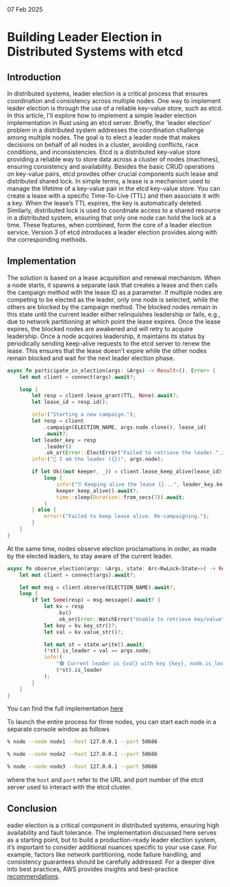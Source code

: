 <div class="date-published">07 Feb 2025</div>

# Building Leader Election in Distributed Systems with etcd

## Introduction

In distributed systems, leader election is a critical process that ensures coordination and consistency across multiple nodes. One way to implement leader election is through the use of a reliable key-value store, such as etcd. In this article, I'll explore how to implement a simple leader election implementation in Rust using an etcd server.
Briefly, the 'leader election' problem in a distributed system addresses the coordination challenge among multiple nodes. The goal is to elect a leader node that makes decisions on behalf of all nodes in a cluster, avoiding conflicts, race conditions, and inconsistencies.
Etcd is a distributed key-value store providing a reliable way to store data across a cluster of nodes (machines), ensuring consistency and availability. Besides the basic CRUD operations on key-value pairs, etcd provdes other crucial components such lease and distributed shared lock. In simple terms, a lease is a mechanism used to manage the lifetime of a key-value pair in the etcd key-value store. You can create a lease with a specific Time-To-Live (TTL) and then associate it with a key. When the lease’s TTL expires, the key is automatically deleted. Similarly, distributed lock is used to coordinate access to a shared resource in a distributed system, ensuring that only one node can hold the lock at a time.
These features, when combined, form the core of a leader election service. Version 3 of etcd introduces a leader election provides along with the corresponding methods.

## Implementation

The solution is based on a lease acquisition and renewal mechanism.
When a node starts, it spawns a separate task that creates a lease and then calls the campaign method with the lease ID as a parameter.
If multiple nodes are competing to be elected as the leader, only one node is selected, while the others are blocked by the campaign method. The blocked nodes remain in this state until the current leader either relinquishes leadership or fails, e.g., due to network partitioning at which point the lease expires. Once the lease expires, the blocked nodes are awakened and will retry to acquire leadership.
Once a node acquires leadership, it maintains its status by periodically sending keep-alive requests to the etcd server to renew the lease. This ensures that the lease doesn't expire while the other nodes remain blocked and wait for the next leader election phase.

```rust
async fn participate_in_election(args: &Args) -> Result<(), Error> {
    let mut client = connect(args).await?;

    loop {
        let resp = client.lease_grant(TTL, None).await?;
        let lease_id = resp.id();

        info!("Starting a new campaign.");
        let resp = client
            .campaign(ELECTION_NAME, args.node.clone(), lease_id)
            .await?;
        let leader_key = resp
            .leader()
            .ok_or(Error::ElectError("Failed to retrieve the leader.".into()))?;
        info!("🥳 I am the leader ({})", args.node);

        if let Ok((mut keeper, _)) = client.lease_keep_alive(lease_id).await {
            loop {
                info!("⏰ Keeping alive the lease {}...", leader_key.key_str()?);
                keeper.keep_alive().await?;
                time::sleep(Duration::from_secs(7)).await;
            }
        } else {
            error!("Failed to keep lease alive. Re-campaigning.");
        }
    }
}
```
At the same time, nodes observe election proclamations in order, as made by the elected leaders, to stay aware of the current leader.

```rust
async fn observe_election(args: &Args, state: Arc<RwLock<State>>) -> Result<(), Error> {
    let mut client = connect(args).await?;

    let mut msg = client.observe(ELECTION_NAME).await?;
    loop {
        if let Some(resp) = msg.message().await? {
            let kv = resp
                .kv()
                .ok_or(Error::WatchError("Unable to retrieve key/value".into()))?;
            let key = kv.key_str()?;
            let val = kv.value_str()?;

            let mut st = state.write().await;
            (*st).is_leader = val == args.node;
            info!(
                "🟢 Current leader is {val} with key {key}, node.is_leader={}",
                (*st).is_leader
            );
        }
    }
}
```

You can find the full implementation [here](https://github.com/fade2black/node)

To launch the entire process for three nodes, you can start each node in a separate console window as follows

```bash
% node --node node1 --host 127.0.0.1 --port 50686
```

```bash
% node --node node2 --host 127.0.0.1 --port 50686
```

```bash
% node --node node3 --host 127.0.0.1 --port 50686
```

where the `host` and `port` refer to the URL and port number of the etcd server used to interact with the etcd cluster.


## Conclusion
eader election is a critical component in distributed systems, ensuring high availability and fault tolerance. The implementation discussed here serves as a starting point, but to build a production-ready leader election system, it’s important to consider additional nuances specific to your use case. For example, factors like network partitioning, node failure handling, and consistency guarantees should be carefully addressed.
For a deeper dive into best practices, AWS provides insights and best-practice [recommendations](https://aws.amazon.com/builders-library/leader-election-in-distributed-systems/#:~:text=Leader%20election%20is%20the%20simple,all%20requests%20in%20the%20system.).